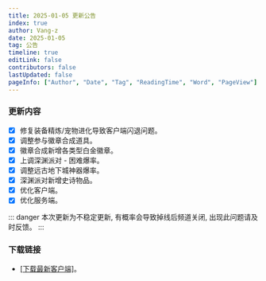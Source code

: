 ```yaml
---
title: 2025-01-05 更新公告
index: true
author: Vang-z
date: 2025-01-05
tag: 公告
timeline: true
editLink: false
contributors: false
lastUpdated: false
pageInfo: ["Author", "Date", "Tag", "ReadingTime", "Word", "PageView"]
---
```


### 更新内容
- [x] 修复<a>装备精炼/宠物进化</a>导致客户端闪退问题。
- [x] 调整参与<a>徽章合成</a>道具。
- [x] 徽章合成新增各类型<a>白金徽章</a>。
- [x] 上调<a>深渊派对 - 困难</a>爆率。
- [x] 调整<a>远古地下城神器</a>爆率。
- [x] 深渊派对新增<a>史诗</a>物品。
- [x] 优化客户端。
- [x] 优化服务端。

::: danger
本次更新为不稳定更新, 有概率会导致掉线后频道关闭, 出现此问题请及时反馈。
:::

### 下载链接
- [[下载最新客户端]](http://43.136.185.119:5244/d/RFOClient/App/%E8%82%A5%E7%81%B5%E7%9A%84%E5%A5%87%E5%A6%99%E5%B9%BB%E6%83%B3_x64-setup.exe?sign=vMSVetNq4jIzakRvkPTFCeuQkazn6fHRVCrozVwsOYc=:0)。
